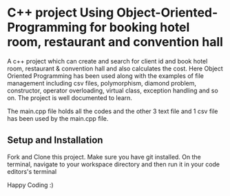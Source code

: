 # C++ project Using Object-Oriented-Programming for booking hotel room, restaurant and convention hall
A c++ project which can create and search for client id and book hotel room, restaurant &amp; convention hall and also calculates the cost. Here Object Oriented Programming has been used along with the examples of file management including csv files, polymorphism, diamond problem, constructor, operator overloading, virtual class, exception handling and so on. The project is well documented to learn.

The main.cpp file holds all the codes and the other 3 text file and 1 csv file has been used by the main.cpp file.

## Setup and Installation
Fork and Clone this project. Make sure you have git installed. On the terminal, navigate to your workspace directory and then run it in your code editors's terminal

Happy Coding :)
​